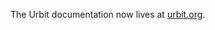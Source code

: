 The Urbit documentation now lives at [urbit.org](https://github.com/urbit/urbit.org/tree/master/content/docs).

